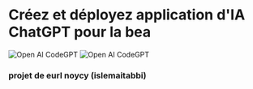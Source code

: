 # Créez et déployez  application d'IA ChatGPT pour la bea
![Open AI CodeGPT](https://i.ibb.co/LS4DRhb/image-257.png)
![Open AI CodeGPT](https://www.bea.dz/img/230x0w%20(3).webp)

### projet de eurl noycy (islemaitabbi)
